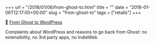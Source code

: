 +++
url = "/2018/01/06/from-ghost-to.html"
title = ""
date = "2018-01-06T12:17:00+00:00"
slug = "from-ghost-to"
tags = ["retalls"]
+++

📎 [From Ghost to WordPress](https://johnathan.org/2018/01/from-ghost-to-wordpress.html)

Complaints about WordPress and reasons to go back from Ghost: no extensibility, no 3rd party apps, no IndieWeb.

